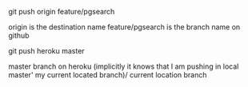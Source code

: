 git push origin feature/pgsearch


origin is the destination name
feature/pgsearch is the branch name on github

git push heroku master

master branch on heroku  (implicitly it knows that I am pushing in local master' my current located branch)/ current location branch 